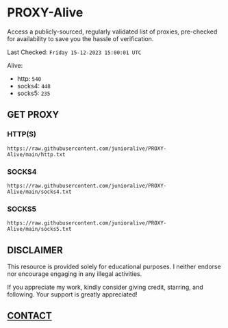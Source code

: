 # PROXY-Alive

Access a publicly-sourced, regularly validated list of proxies, pre-checked for availability to save you the hassle of verification.

Last Checked: `Friday 15-12-2023 15:00:01 UTC`

Alive:
- http: `540`
- socks4: `448`
- socks5: `235`

## GET PROXY

### HTTP(S)

```https://raw.githubusercontent.com/junioralive/PROXY-Alive/main/http.txt```

### SOCKS4

```https://raw.githubusercontent.com/junioralive/PROXY-Alive/main/socks4.txt```

### SOCKS5

```https://raw.githubusercontent.com/junioralive/PROXY-Alive/main/socks5.txt```

## DISCLAIMER

This resource is provided solely for educational purposes. I neither endorse nor encourage engaging in any illegal activities.

If you appreciate my work, kindly consider giving credit, starring, and following. Your support is greatly appreciated! 

## [CONTACT](https://t.me/TheJuniorAlive)
